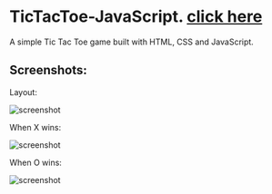 # TicTacToe-JavaScript. [click here](https://eldorone-tictactoe.netlify.app/)
A simple Tic Tac Toe game built with HTML, CSS and JavaScript.


## Screenshots:

Layout:

![screenshot](https://user-images.githubusercontent.com/37968028/212334075-85e4d759-59f9-4322-99ef-b1d2bf191349.png)

When X wins:

![screenshot](https://user-images.githubusercontent.com/37968028/212334326-c8735c6a-36ea-46c4-b808-3004bcdb64c4.png)

When O wins:

![screenshot](https://user-images.githubusercontent.com/37968028/212334651-23a398c7-ca18-4a07-bde9-463e02a58c5d.png)
